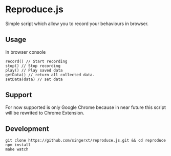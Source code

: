 # Reproduce.js

Simple script which allow you to record your behaviours in browser.

## Usage

In browser console

```
record() // Start recording
stop() // Stop recording
play() // Play saved data
getData() // return all collected data.
setData(data) // set data

```

## Support 

For now supported is only Google Chrome because in near future this script will be rewrited to Chrome Extension.


## Development

```
git clone https://github.com/singerxt/reproduce.js.git && cd reproduce
npm install
make watch
```